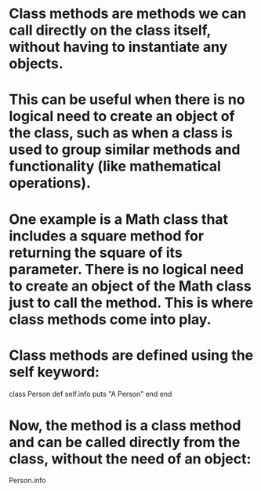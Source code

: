 # Class methods are methods we can call directly on the class itself, without having to instantiate any objects.
# This can be useful when there is no logical need to create an object of the class, such as when a class is used to group similar methods and functionality (like mathematical operations).

# One example is a Math class that includes a square method for returning the square of its parameter. There is no logical need to create an object of the Math class just to call the method. This is where class methods come into play.
# Class methods are defined using the self keyword:

class Person
  def self.info
    puts "A Person"
  end
end

# Now, the method is a class method and can be called directly from the class, without the need of an object:

Person.info